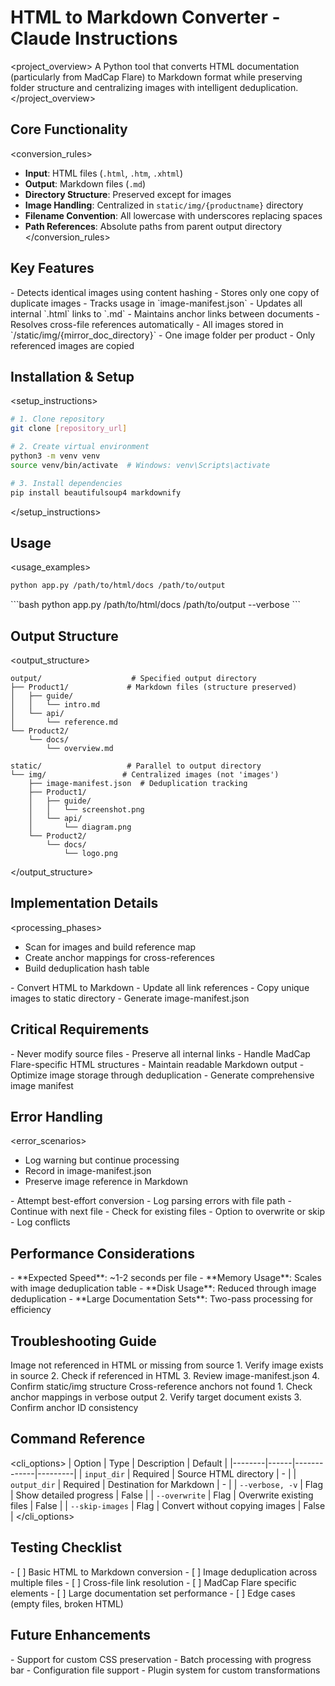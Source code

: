 # HTML to Markdown Converter - Claude Instructions

<project_overview>
A Python tool that converts HTML documentation (particularly from MadCap Flare) to Markdown format while preserving folder structure and centralizing images with intelligent deduplication.
</project_overview>

## Core Functionality

<conversion_rules>
- **Input**: HTML files (`.html`, `.htm`, `.xhtml`)
- **Output**: Markdown files (`.md`)
- **Directory Structure**: Preserved except for images
- **Image Handling**: Centralized in `static/img/{productname}` directory
- **Filename Convention**: All lowercase with underscores replacing spaces
- **Path References**: Absolute paths from parent output directory
</conversion_rules>

## Key Features

<features>
<feature name="intelligent_deduplication">
- Detects identical images using content hashing
- Stores only one copy of duplicate images
- Tracks usage in `image-manifest.json`
</feature>

<feature name="link_preservation">
- Updates all internal `.html` links to `.md`
- Maintains anchor links between documents
- Resolves cross-file references automatically
</feature>

<feature name="image_centralization">
- All images stored in `/static/img/{mirror_doc_directory}`
- One image folder per product
- Only referenced images are copied
</feature>
</features>

## Installation & Setup

<setup_instructions>
```bash
# 1. Clone repository
git clone [repository_url]

# 2. Create virtual environment
python3 -m venv venv
source venv/bin/activate  # Windows: venv\Scripts\activate

# 3. Install dependencies
pip install beautifulsoup4 markdownify
```
</setup_instructions>

## Usage

<usage_examples>
<example name="basic">
```bash
python app.py /path/to/html/docs /path/to/output
```
</example>

<example name="verbose">
```bash
python app.py /path/to/html/docs /path/to/output --verbose
```
</example>
</usage_examples>

## Output Structure

<output_structure>
```
output/                    # Specified output directory
├── Product1/             # Markdown files (structure preserved)
│   ├── guide/
│   │   └── intro.md
│   └── api/
│       └── reference.md
└── Product2/
    └── docs/
        └── overview.md

static/                   # Parallel to output directory
└── img/                 # Centralized images (not 'images')
    ├── image-manifest.json  # Deduplication tracking
    ├── Product1/
    │   ├── guide/
    │   │   └── screenshot.png
    │   └── api/
    │       └── diagram.png
    └── Product2/
        └── docs/
            └── logo.png
```
</output_structure>

## Implementation Details

<processing_phases>
<phase number="1" name="scanning">
- Scan for images and build reference map
- Create anchor mappings for cross-references
- Build deduplication hash table
</phase>

<phase number="2" name="conversion">
- Convert HTML to Markdown
- Update all link references
- Copy unique images to static directory
- Generate image-manifest.json
</phase>
</processing_phases>

## Critical Requirements

<requirements>
<requirement priority="high">
- Never modify source files
- Preserve all internal links
- Handle MadCap Flare-specific HTML structures
</requirement>

<requirement priority="medium">
- Maintain readable Markdown output
- Optimize image storage through deduplication
- Generate comprehensive image manifest
</requirement>
</requirements>

## Error Handling

<error_scenarios>
<scenario name="missing_images">
- Log warning but continue processing
- Record in image-manifest.json
- Preserve image reference in Markdown
</scenario>

<scenario name="invalid_html">
- Attempt best-effort conversion
- Log parsing errors with file path
- Continue with next file
</scenario>

<scenario name="duplicate_output">
- Check for existing files
- Option to overwrite or skip
- Log conflicts
</scenario>
</error_scenarios>

## Performance Considerations

<performance>
- **Expected Speed**: ~1-2 seconds per file
- **Memory Usage**: Scales with image deduplication table
- **Disk Usage**: Reduced through image deduplication
- **Large Documentation Sets**: Two-pass processing for efficiency
</performance>

## Troubleshooting Guide

<troubleshooting>
<issue name="broken_images">
<cause>Image not referenced in HTML or missing from source</cause>
<solution>
1. Verify image exists in source
2. Check if referenced in HTML
3. Review image-manifest.json
4. Confirm static/img structure
</solution>
</issue>

<issue name="broken_links">
<cause>Cross-reference anchors not found</cause>
<solution>
1. Check anchor mappings in verbose output
2. Verify target document exists
3. Confirm anchor ID consistency
</solution>
</issue>
</troubleshooting>

## Command Reference

<cli_options>
| Option | Type | Description | Default |
|--------|------|-------------|---------|
| `input_dir` | Required | Source HTML directory | - |
| `output_dir` | Required | Destination for Markdown | - |
| `--verbose, -v` | Flag | Show detailed progress | False |
| `--overwrite` | Flag | Overwrite existing files | False |
| `--skip-images` | Flag | Convert without copying images | False |
</cli_options>

## Testing Checklist

<testing>
- [ ] Basic HTML to Markdown conversion
- [ ] Image deduplication across multiple files
- [ ] Cross-file link resolution
- [ ] MadCap Flare specific elements
- [ ] Large documentation set performance
- [ ] Edge cases (empty files, broken HTML)
</testing>

## Future Enhancements

<enhancements>
- Support for custom CSS preservation
- Batch processing with progress bar
- Configuration file support
- Plugin system for custom transformations
</enhancements>